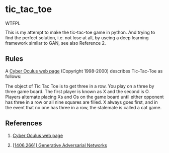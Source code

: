 # tic_tac_toe

<a href="http://www.wtfpl.net/"><img
       src="http://www.wtfpl.net/wp-content/uploads/2012/12/wtfpl-badge-4.png"
       width="80" height="15" alt="WTFPL" /></a>

This is my attempt to make the tic-tac-toe game in python. And trying to find the perfect solution, i.e. not lose at all, by useing a deep learning framework similar to GAN, see also Reference 2.

## Rules

A [Cyber Oculus web page](http://www.cyberoculus.com/tic-tac-toe.asp?Action=Rules) (Copyright 1998-2000) describes Tic-Tac-Toe as follows:

The object of Tic Tac Toe is to get three in a row. You play on a three by three game board. The first player is known as X and the second is O. Players alternate placing Xs and Os on the game board until either opponent has three in a row or all nine squares are filled. X always goes first, and in the event that no one has three in a row, the stalemate is called a cat game.

## References

1. [Cyber Oculus web page](http://www.cyberoculus.com/tic-tac-toe.asp?Action=Rules)

1. [[1406.2661] Generative Adversarial Networks](https://arxiv.org/abs/1406.2661)